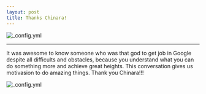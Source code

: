 ```yaml
---
layout: post
title: Thanks Chinara!
---
```


![_config.yml](https://lh3.googleusercontent.com/xRF1rfnBwW0btXag0_KfPrVp2lWh1QPMPFl3ykh_g4Wy715NwSgrQKLGT2dTwjIvk_MO01SvOd_wQ9TqtsNYyYRJzeLajgX1AGo-2vV0U6e2LUBCOGbhRvactF8ZMXchGIaeRVhPlGDml9FVKEnfPUxah6T8xmXaTFe7P3gs0t8Vshjp9SAiDwyqupIWdcG-aCAZUlcFKjypHFSGZZ7sYBDw3tje3rKiXytJplJCCJ_G1N9gLiOj3HhBpKaAlcyCWMAhQThNcTwicq1IgYyUH5_dAeS9gp4bhLjJnPIlv5qnBWKBNlYjB3T57iKkD3Ko6kF1e5pKSZUhhaGh0TOv2P1qGDZg9SqJaY4Lhz8FEHm_anPKjYixWqhm4JtTMq4ual8a2PELCe8tHZZMR3hImCKER0hN2uQp26_1VOh2ikV1dL-5VPCjby0gSApkYR34p1gbOuOXbGQYNQ_2snd0sSzfjZxhGwlxZMOnUqUVwMyvmLt2G5PN0SgZek0ld-u0Ms7kfRVWQy3V8tUuFyONj8836ifzAePoi1_EcxQXCIptYW17TYXbCH0hS2kPT58ORtsBmA-h0qhriqy6XUbJPtuP_gCqz3IY=w1152-h653-no)

___

It was awesome to know someone who was that god to get job in Google despite all difficults and obstacles, because you understand what you can do something more and achieve great heights. This conversation gives us motivasion to do amazing things. Thank you Chinara!!!



![_config.yml](https://dukeforward.duke.edu/images/ce_img_cache/images/uploads/gp-blog-images/Thank_You_1024_681_84_s_c1_large.jpg)
